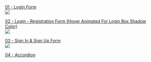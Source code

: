   <a href="https://github.com/ErenAydogan/HTML-CSS-JS/tree/main/01%20-%20Login%20Form">01 - Login Form</a><br>
  <img src="https://lh3.googleusercontent.com/fife/AGXqzDkEhn8Y4qNL1jGfO9jt4yMqGXx7-1IIG96tbSYOywuoRH-eVtrWLLR_4lG-OFrWZQrLeFCDw0SycPAT8aFDA8B5lDojHH0usONGMdmdr0oH0_wy2ifMEfBzdvRQTlrXl3svvUTJau5TQu61nwVJUFNzw4AOihHGYPEtzvY4Qwb7FqOX__fqUGsSM8HNitnUlZJ09Yt0WC50xCjXdXYZAvIEHSvubKiApKfNam0IjeDFrTptETTluMZF_TqRS3-JrDhrs2RKAL522kV5taWCRKP5jKGU7KrzdBabOnY8X54VxPcBy2cCvk1Y4JPvluAX0tvYtCVs5yRd8TRsTFbC7gcxROq5pGv7vMOpXZDIp2kmUIv200NXyx07GOWbWwFMjY1M--GYGOq5fGCU4WjIQHSNP59yWCpkIhrXP0mB5HeK2CktZz6PhKxMbNCx8DXTi3FJ6BMJZyfnVpauJl4Q9FhWCWZKzPIZY2Si9RjqE5PRLwem6BjLTKkjd-DrdC4KuLGyG4DY6KpC9eKwKGGqwAmQMYhVSQ2aX3zIK3cIwdxiK5T6tSmyYKm5VBIz3PiMGlBVg2TNCFgO3u8hp557cgEfSwWcvfXogee-NQlmZD0z3mTc7W8HPZyDR75aLZSwL3MZrlRqudSzggd0gs641TFidU_oVeZ_pNnTqXiuZws4cBMYsnzgjDbls6vA7JTT4AiUe8sHenh8fVItB2bQCvdI139tDqUR6eH62r5wLRqAClM8VbV-O59xXu41rb9WPs15Ues9KlgrC_uA8__YHy1AfKwUN2uSq__NWsZRpxmW_-TfBLY08XY-j0tupldEDCicAtRdGBRICuztzCfN4slRcAqEDbWR27D2c2_imnGCsBAutqP1YROfx7wmAojY1qCRLRp5DZ2AusAmOw5AODCe-qEj5lMZu0zptw6ftv9knRBpEQb_2X7LLvAd4OzB4vTXJnU2TnENkslVlqsR2Bb7-Qjkh9_CXbBcnOZ8YtEmFJBgf86CeG7sgjhy4Ne-k5996ckeMJA6uDUbwhO3eOH9DXjYsGyKkRZAIgMeMQr7Cl0zfgqMOUkydlru41h2l0wLS_dAChnAt8YSR8nvvjxbTR-z4E99REGAXNO21LEeE31sEYoUxQJoJ39Ciai7stBe3Jx8YkJ9GLuMaNe7h8GB0xZGVyeT-a_UwQv_7I1LX9qkGBoD0_NJLh0gGthREUXoo1FLV8exwxsi1yIZt75lbrBCv5zPGunJ4pausfINJQ4rprwe8O--YkKN_RYVaL7QdCQc-M2fIdbhJY2svOUZQOHjPPt8qZzj1WouvSd_vUch0ewrDWtHZ69b_0xY4yXQHoj46J-PHzrQky0siG8S8u8qtq_FDEb3dP__xTvxX9-jnok78rzIHRO-uYaXu7NaRd2-Cqz6osFbVeYtZK7ZB1KwAvoc4Z94j8OfFD3PllgXdjJ8DfZeOdfA4ZUcM-wR1kJc1B_UIy4HmCcQR24AhlamHecYdVfLGVBktnRE7squhvojtbU_8x95Ji0bFzEInlGzVsM6sKRciBeZPPaoUnAHtguMBVVGP-6w6GmRmpvTRVF1jay4sDnb1_A7M0h0VDuwqvTNjawGRhQeFcLsuZdnGlMPBA=w1918-h922"><br>
  
  <a href="https://github.com/ErenAydogan/HTML-CSS-JS/tree/main/02%20-%20Login%20-%20Registration%20Form">02 - Login - Registration Form (Hover Animated For Login Box Shadow Color)</a><br>
  <img src="https://lh3.googleusercontent.com/fife/AGXqzDkXAp4F7jyUKv3b2e3pyiZEI1rjT2Mo7grVIhTHdOvGanwzXglKcYllbadw5ri60awbpsM3IGmq26CBxQG6EkFsJvIujgRxKntrssuf6-WwVhoEFSNcY5kmk4kd2ddu1cP9Skf7vQ6BS4BzByJqJs6QKd1Gzr5VM6Gv9BQTyYepgyhRrzBtqfBgu-ggPwrhGBWfDjpuOsohCuP32aP9WRWXfDGvJ82kAVhoG55qV5jWgBzstz2cVtfA0PuLAN4-frmGWEkpf_TqmDdgX7zhwguShGiFydL_Sn7R4JuStfIFzsRVQy4LyisAxAHA1h3v2psmVwX2WECK59tknuAybQ_FpyRLzlemR0X008GOvxhWyAbLzBe46afdQW3ZHW7-wi8J77SdwjaBaNUHOcedyBm8KjgH3bwJ93eNo0VI0e2U17eNMQ0hTPeofGKj8QwowAClJTuwsewAL1nythzOrwS48KudIGD0ebDh-OagIuRqk2Djxnd4hLrRz7sTevphHvLYT6LxbMtHmG3XtpoSrO6RjQBgPde9fDzODGJN6ja7EVk1ep2g0xpvIAPKhlVAZ95qEcPI1uVAO13ceaIWDnVTyT4qTFG9nO7IOW927h37ESfHc7nLjmaKA1pZ1gaTa8j0AhQyx6Ww075YmWV9WPaW8zH-z4zOd_6qn_LEQtagtJUdRjg8SCcjMtNHSFZxd4wFC4hmsGhc9ezo6tN__daEAvsorc9ya-L_BjBGCfE6M-bq99LcRWaAjRCCXgTVwqZ2ZqwoNrmihp9hqVe6m3PVvHsnQ0AGN5CfA_SJI4-e5IaRyIUMSQ_PxcUlGNxKygte-ElXg3oTyOpFxfeBepid3ZLfNcHhn6INTmOO8hqsar50uUUGT7Tx6Bsf6Oj1C4Gn6QQXdjyOqaFGFQyk2_81xLu9bux-MEUvbZRLFKyrdJ9eYF5tYwrrSu-IJsLEOa6AHf2rGnuwWDfk4TiKsA9KcV2UNaeYtnX53S769vBQlje1PAyg4ZOACcJ05PKt76FghzSAM_MathgzLsbEWfKR_30ppYdZor4_XGaGZNWXJIxJgdEDIGeJv1-N9BKRWRvuy-oXG-SlQcMNox-Fm4dMSmSZIMmDfbeW9IYmA73qXEiN1C3yjHM3YYZLwrpiJlYDJv9pc5F38JumIyj8vHffQU1IiyaHdClaRcTz85kCIU9c4HR-KAhjKc3Z6yfcyp93msGM80UzDswkNibqrt_xffEDc_TFw383P5gMeYO-zubTtSA23bTGSf-b48s3K1-NZtIopHwXx-P4sK8bNy2QsZAVmH9a7nr1nbV2-iczLK43XFykUcGO-5XXs6IHTpfDUymfbLoQyqUOPRgI9StkU5Bhjeh-UlSjNcAhXUUBL8so0-Lnhs5fqVA_VCVFdWbvUMMgIBv86e_kqCtoaZ2mr-nFFelYD1VNITRLY0IRwD9idZULXIduoADc7pWNrMF7OJVGDClXTn9T-noSMWpWXE6984hjhq7wNVWbcOnkWoUo_i7WWp7eEgzSqB0TUY5hM2p4HdrCrI91DpBV5hJh6z-5klS72SXpCFFFueWB-rAzyGLd2PA6eMbK7v-cZDubZMRQVhrwmlFWGMWuEiMAfWrdOU8pPA=w1421-h922"><br>

  
  <a href="https://github.com/ErenAydogan/HTML-CSS-JS/tree/main/03%20-%20Sign%20In%20%26%20Sign%20Up%20Form">03 - Sign In & Sign Up Form</a><br>
  <img src="https://github.com/ErenAydogan/HTML-CSS-JS/assets/103932990/458fa227-ca33-4d0b-8f14-b807e6dc54b3"><br>
    
  <a href="https://github.com/ErenAydogan/HTML-CSS-JS/tree/main/04%20-%20Accordion">04 - Accordion</a><br>
  <img src=""><br>
